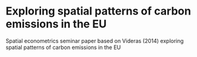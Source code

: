 # Exploring spatial patterns of carbon emissions in the EU
Spatial econometrics seminar paper based on Videras (2014) exploring spatial patterns of carbon emissions in the EU
